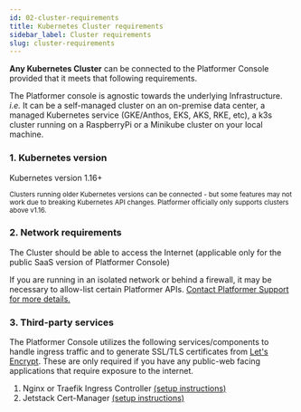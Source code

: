 ```yaml
---
id: 02-cluster-requirements
title: Kubernetes Cluster requirements
sidebar_label: Cluster requirements
slug: cluster-requirements
---
```


**Any Kubernetes Cluster** can be connected to the Platformer Console provided that it meets that following requirements.

The Platformer console is agnostic towards the underlying Infrastructure. _i.e._ It can be a self-managed cluster on an on-premise data center, a managed Kubernetes service (GKE/Anthos, EKS, AKS, RKE, etc), a k3s cluster running on a RaspberryPi or a Minikube cluster on your local machine.

### 1. Kubernetes version

Kubernetes version 1.16+

<small>
Clusters running older Kubernetes versions can be connected - but some features may not work due to breaking Kubernetes API changes. Platformer officially only supports clusters above v1.16.
</small>

### 2. Network requirements

The Cluster should be able to access the Internet (applicable only for the public SaaS version of Platformer Console)

If you are running in an isolated network or behind a firewall, it may be necessary to allow-list certain Platformer APIs. [Contact Platformer Support for more details.](https://platformer.atlassian.net/servicedesk/customer/portal/1)

### 3. Third-party services

The Platformer Console utilizes the following services/components to handle ingress traffic and to generate SSL/TLS certificates from [Let's Encrypt](https://letsencrypt.org/).
These are only required if you have any public-web facing applications that require exposure to the internet.

1. Nginx or Traefik Ingress Controller [(setup instructions)](./requirements-setup/ingress-controller)
1. Jetstack Cert-Manager [(setup instructions)](./requirements-setup/cert-manager)